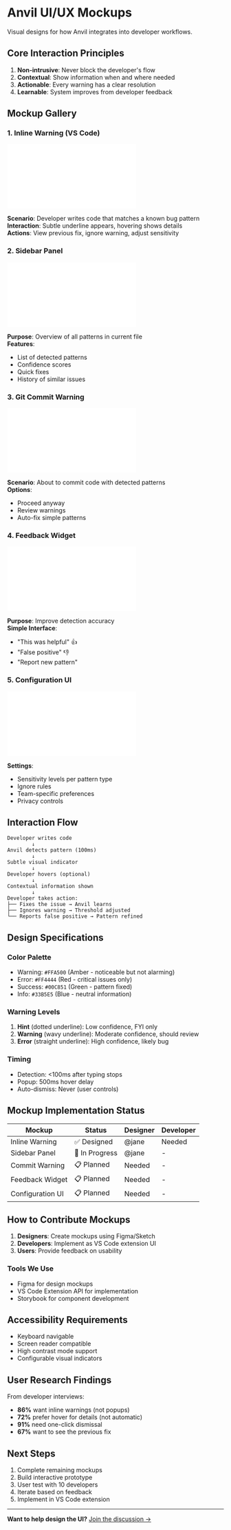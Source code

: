 # Anvil UI/UX Mockups

Visual designs for how Anvil integrates into developer workflows.

## Core Interaction Principles

1. **Non-intrusive**: Never block the developer's flow
2. **Contextual**: Show information when and where needed
3. **Actionable**: Every warning has a clear resolution
4. **Learnable**: System improves from developer feedback

## Mockup Gallery

### 1. Inline Warning (VS Code)
![Inline Warning](./vscode-inline-warning.md)

**Scenario**: Developer writes code that matches a known bug pattern  
**Interaction**: Subtle underline appears, hovering shows details  
**Actions**: View previous fix, ignore warning, adjust sensitivity  

### 2. Sidebar Panel
![Sidebar Panel](./vscode-sidebar.md)

**Purpose**: Overview of all patterns in current file  
**Features**: 
- List of detected patterns
- Confidence scores
- Quick fixes
- History of similar issues

### 3. Git Commit Warning
![Commit Warning](./git-commit-warning.md)

**Scenario**: About to commit code with detected patterns  
**Options**:
- Proceed anyway
- Review warnings
- Auto-fix simple patterns

### 4. Feedback Widget
![Feedback Widget](./feedback-widget.md)

**Purpose**: Improve detection accuracy  
**Simple Interface**:
- "This was helpful" 👍
- "False positive" 👎
- "Report new pattern"

### 5. Configuration UI
![Configuration](./configuration-ui.md)

**Settings**:
- Sensitivity levels per pattern type
- Ignore rules
- Team-specific preferences
- Privacy controls

## Interaction Flow

```
Developer writes code
        ↓
Anvil detects pattern (100ms)
        ↓
Subtle visual indicator
        ↓
Developer hovers (optional)
        ↓
Contextual information shown
        ↓
Developer takes action:
├── Fixes the issue → Anvil learns
├── Ignores warning → Threshold adjusted
└── Reports false positive → Pattern refined
```

## Design Specifications

### Color Palette
- Warning: `#FFA500` (Amber - noticeable but not alarming)
- Error: `#FF4444` (Red - critical issues only)
- Success: `#00C851` (Green - pattern fixed)
- Info: `#33B5E5` (Blue - neutral information)

### Warning Levels
1. **Hint** (dotted underline): Low confidence, FYI only
2. **Warning** (wavy underline): Moderate confidence, should review
3. **Error** (straight underline): High confidence, likely bug

### Timing
- Detection: <100ms after typing stops
- Popup: 500ms hover delay
- Auto-dismiss: Never (user controls)

## Mockup Implementation Status

| Mockup | Status | Designer | Developer |
|--------|--------|----------|-----------|
| Inline Warning | ✅ Designed | @jane | Needed |
| Sidebar Panel | 🎨 In Progress | @jane | - |
| Commit Warning | 📋 Planned | Needed | - |
| Feedback Widget | 📋 Planned | Needed | - |
| Configuration UI | 📋 Planned | Needed | - |

## How to Contribute Mockups

1. **Designers**: Create mockups using Figma/Sketch
2. **Developers**: Implement as VS Code extension UI
3. **Users**: Provide feedback on usability

### Tools We Use
- Figma for design mockups
- VS Code Extension API for implementation
- Storybook for component development

## Accessibility Requirements

- Keyboard navigable
- Screen reader compatible
- High contrast mode support
- Configurable visual indicators

## User Research Findings

From developer interviews:
- **86%** want inline warnings (not popups)
- **72%** prefer hover for details (not automatic)
- **91%** need one-click dismissal
- **67%** want to see the previous fix

## Next Steps

1. Complete remaining mockups
2. Build interactive prototype
3. User test with 10 developers
4. Iterate based on feedback
5. Implement in VS Code extension

---

**Want to help design the UI?** [Join the discussion →](https://github.com/devknowledge-ai/anvil/discussions/ui-ux)